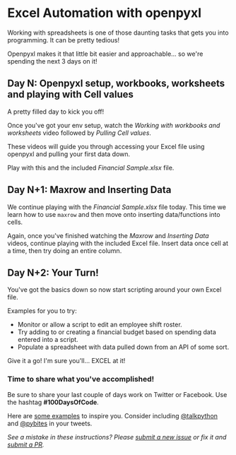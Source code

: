 # Excel Automation with openpyxl

Working with spreadsheets is one of those daunting tasks that gets you into programming. It can be pretty tedious!

Openpyxl makes it that little bit easier and approachable... so we're spending the next 3 days on it!


## Day N: Openpyxl setup, workbooks, worksheets and playing with Cell values

A pretty filled day to kick you off!

Once you've got your env setup, watch the *Working with workbooks and worksheets* video followed by *Pulling Cell values*.

These videos will guide you through accessing your Excel file using openpyxl and pulling your first data down.

Play with this and the included *Financial Sample.xlsx* file.


## Day N+1: Maxrow and Inserting Data

We continue playing with the *Financial Sample.xlsx* file today. This time we learn how to use `maxrow` and then move onto inserting data/functions into cells.

Again, once you've finished watching the *Maxrow* and *Inserting Data* videos, continue playing with the included Excel file. Insert data once cell at a time, then try doing an entire column.


## Day N+2: Your Turn!

You've got the basics down so now start scripting around your own Excel file.

Examples for you to try:

- Monitor or allow a script to edit an employee shift roster.
- Try adding to or creating a financial budget based on spending data entered into a script.
- Populate a spreadsheet with data pulled down from an API of some sort.

Give it a go! I'm sure you'll... EXCEL at it!


### Time to share what you've accomplished!

Be sure to share your last couple of days work on Twitter or Facebook. Use the hashtag **#100DaysOfCode**. 

Here are [some examples](https://twitter.com/search?q=%23100DaysOfCode) to inspire you. Consider including [@talkpython](https://twitter.com/talkpython) and [@pybites](https://twitter.com/pybites) in your tweets.

*See a mistake in these instructions? Please [submit a new issue](https://github.com/talkpython/100daysofcode-with-python-course/issues) or fix it and [submit a PR](https://github.com/talkpython/100daysofcode-with-python-course/pulls).*